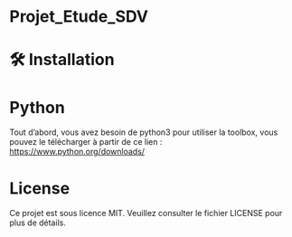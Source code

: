 # Projet_Etude_SDV



# 🛠️ Installation
# Python
Tout d’abord, vous avez besoin de python3 pour utiliser la toolbox, vous pouvez le télécharger à partir de ce lien :
https://www.python.org/downloads/



# License
Ce projet est sous licence MIT. Veuillez consulter le fichier LICENSE pour plus de détails.
